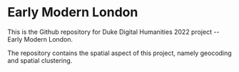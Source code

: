 # Early Modern London

This is the Github repository for Duke Digital Humanities 2022 project -- Early Modern London.

The repository contains the spatial aspect of this project, namely geocoding and spatial clustering. 